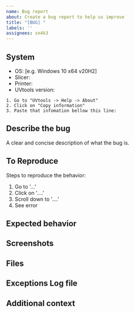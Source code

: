 ```yaml
---
name: Bug report
about: Create a bug report to help us improve
title: "[BUG] "
labels: ''
assignees: sn4k3
---
```


<!--
This is just a template - feel free to delete any and all of it and replace as appropriate.
Before continue, please look/search on closed topics if your case was already been discussed, if yes and related, comment there instead.
!-->

## System
 - OS: [e.g. Windows 10 x64 v20H2]
 - Slicer: 
 - Printer: 
 - UVtools version: 

```
1. Go to "UVtools -> Help -> About"
2. Click on "Copy information"
3. Paste that infomation bellow this line:

```


## Describe the bug
A clear and concise description of what the bug is.

## To Reproduce
Steps to reproduce the behavior:
1. Go to '...'
2. Click on '....'
3. Scroll down to '....'
4. See error

## Expected behavior
<!--
A clear and concise description of what you expected to happen.
!-->

## Screenshots
<!--
If applicable, add screenshots to help explain your problem. Never hide information, full GUI/window screenshot is always a must!
If bug is related to GUI/visuals print a screenshot from Help -> About
!-->

## Files
<!--
Were possible attach the problematic file, both source and output file if applicable.
!-->
 
## Exceptions Log file
<!--
In some unexpected exceptions errors and application crash it will generate and save a log file under AppData\Local\UVtools\errors.log. 
To navigate to the error.log folder you can open UVtools, go to Help -> Open settings folder
If present you can attach the log file here.
!-->

## Additional context
<!--
Add any other context about the problem here.
!-->